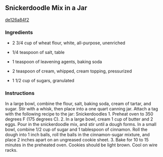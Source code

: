 ## Snickerdoodle Mix in a Jar

[de126a84f2](http://allrecipes.com/recipe/snickerdoodle-mix-in-a-jar/)

### Ingredients

 - 2 3/4 cup of wheat flour, white, all-purpose, unenriched

 - 1/4 teaspoon of salt, table

 - 1 teaspoon of leavening agents, baking soda

 - 2 teaspoon of cream, whipped, cream topping, pressurized

 - 1 1/2 cup of sugars, granulated

### Instructions

In a large bowl, combine the flour, salt, baking soda, cream of tartar, and sugar. Stir with a whisk, then place into a one quart canning jar. Attach a tag with the following recipe to the jar: Snickerdoodles 1. Preheat oven to 350 degrees F (175 degrees C). 2. In a large bowl, cream 1 cup of butter and 2 eggs. Pour in the snickerdoodle mix, and stir until a dough forms. In a small bowl, combine 1/2 cup of sugar and 1 tablespoon of cinnamon. Roll the dough into 1 inch balls, roll the balls in the cinnamon-sugar mixture, and place 2 inches apart on an ungreased cookie sheet. 3. Bake for 10 to 15 minutes in the preheated oven. Cookies should be light brown. Cool on wire racks.